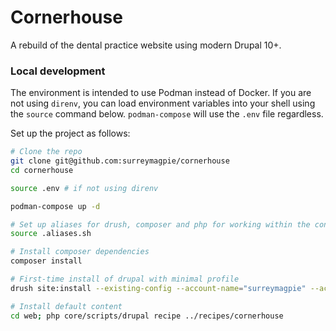 # Cornerhouse

A rebuild of the dental practice website using modern Drupal 10+.

### Local development
The environment is intended to use Podman instead of Docker. If you are not using `direnv`, you can load environment variables into your shell using the `source` command below. `podman-compose` will use the `.env` file regardless.

Set up the project as follows:

```bash
# Clone the repo
git clone git@github.com:surreymagpie/cornerhouse
cd cornerhouse

source .env # if not using direnv

podman-compose up -d

# Set up aliases for drush, composer and php for working within the container
source .aliases.sh

# Install composer dependencies
composer install

# First-time install of drupal with minimal profile
drush site:install --existing-config --account-name="surreymagpie" --account-pass="secure_password" --yes

# Install default content
cd web; php core/scripts/drupal recipe ../recipes/cornerhouse
```
